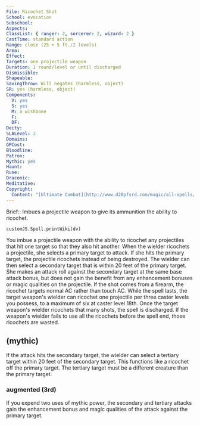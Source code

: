 ```yaml
---
File: Ricochet Shot
School: evocation
Subschool: 
Aspects: 
ClassList: { ranger: 2, sorcerer: 2, wizard: 2 }
CastTime: standard action
Range: close (25 + 5 ft./2 levels)
Area: 
Effect: 
Targets: one projectile weapon
Duration: 1 round/level or until discharged
Dismissible: 
Shapeable: 
SavingThrow: Will negates (harmless, object)
SR: yes (harmless, object)
Components:
  V: yes
  S: yes
  M: a wishbone
  F: 
  DF: 
Deity: 
SLALevel: 2
Domains: 
GPCost: 
Bloodline: 
Patron: 
Mythic: yes
Haunt: 
Ruse: 
Draconic: 
Meditative: 
Copyright:
  Content: "[Ultimate Combat](http://www.d20pfsrd.com/magic/all-spells/r/ricochet-shot)"
---
```

Brief:: Imbues a projectile weapon to give its ammunition the ability to ricochet.

```dataviewjs
customJS.Spell.printWiki(dv)
```

You imbue a projectile weapon with the ability to ricochet any projectiles that hit one target so that they also hit another. When the wielder ricochets a projectile, she selects a primary target to attack. If she hits the primary target, the projectile ricochets instead of being destroyed. The wielder can then select a secondary target that is within 20 feet of the primary target. She makes an attack roll against the secondary target at the same base attack bonus, but does not gain the benefit from any enhancement bonuses or magic qualities on the projectile. If the shot comes from a firearm, the ricochet targets normal AC rather than touch AC.  While the spell lasts, the target weapon's wielder can ricochet one projectile per three caster levels you possess, to a maximum of six at caster level 18th. Once the target weapon's wielder ricochets that many shots, the spell is discharged. If the weapon's wielder fails to use all the ricochets before the spell end, those ricochets are wasted.


## (mythic)

If the attack hits the secondary target, the wielder can select a tertiary target within 20 feet of the secondary target. This functions like a ricochet off the primary target. The tertiary target must be a different creature than the primary target.


### augmented (3rd)

If you expend two uses of mythic power, the secondary and tertiary attacks gain the enhancement bonus and magic qualities of the attack against the primary target.
